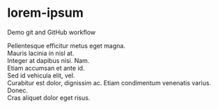 # lorem-ipsum
Demo git and GitHub workflow  

Pellentesque efficitur metus eget magna.  
Mauris lacinia in nisl at.  
Integer at dapibus nisi. Nam.  
Etiam accumsan et ante id.  
Sed id vehicula elit, vel.  
Curabitur est dolor, dignissim ac.
Etiam condimentum venenatis varius. Donec.  
Cras aliquet dolor eget risus.  
